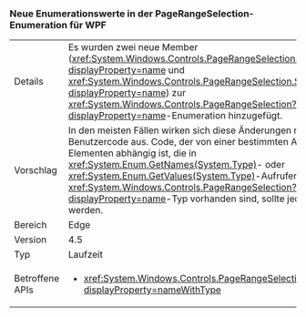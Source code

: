 ### <a name="new-enum-values-in-wpfs-pagerangeselection"></a>Neue Enumerationswerte in der PageRangeSelection-Enumeration für WPF

|   |   |
|---|---|
|Details|Es wurden zwei neue Member (<xref:System.Windows.Controls.PageRangeSelection.CurrentPage?displayProperty=name> und <xref:System.Windows.Controls.PageRangeSelection.SelectedPages?displayProperty=name>) zur <xref:System.Windows.Controls.PageRangeSelection?displayProperty=name>-Enumeration hinzugefügt.|
|Vorschlag|In den meisten Fällen wirken sich diese Änderungen nicht auf Benutzercode aus. Code, der von einer bestimmten Anzahl von Elementen abhängig ist, die in <xref:System.Enum.GetNames(System.Type)>- oder <xref:System.Enum.GetValues(System.Type)>-Aufrufen für den <xref:System.Windows.Controls.PageRangeSelection?displayProperty=name>-Typ vorhanden sind, sollte jedoch geändert werden.|
|Bereich|Edge|
|Version|4.5|
|Typ|Laufzeit|
|Betroffene APIs|<ul><li><xref:System.Windows.Controls.PageRangeSelection?displayProperty=nameWithType></li></ul>|

